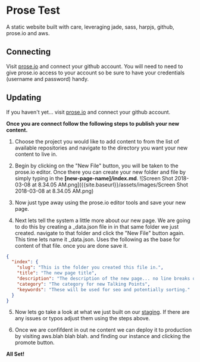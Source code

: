 # Prose Test

A static website built with care, leveraging jade, sass, harpjs, github, prose.io and aws.

## Connecting

Visit [prose.io](prose.io) and connect your github account. You will need to need to give prose.io access to your account so be sure to have your credentials (username and password) handy.

## Updating

If you haven't yet... visit [prose.io](prose.io) and connect your github account.

**Once you are connect follow the following steps to publish your new content.**

1. Choose the project you would like to add content to from the list of available repositories and navigate to the directory you want your new content to live in.

2. Begin by clicking on the "New File" button, you will be taken to the prose.io editor. Once there you can create your new folder and file by simply typing in the **\[new-page-name]/index.md**. ![Screen Shot 2018-03-08 at 8.34.05 AM.png]({{site.baseurl}}/assets/images/Screen Shot 2018-03-08 at 8.34.05 AM.png)

3. Now just type away using the prose.io editor tools and save your new page.

4. Next lets tell the system a little more about our new page. We are going to do this by creating a _data.json file in in that same folder we just created. navigate to that folder and click the "New File" button again. This time lets name it _data.json. Uses the following as the base for content of that file. once you are done save it.
```json
{
  "index": {
    "slug": "This is the folder you created this file in.",
    "title": "The new page title",
    "description": "The description of the new page... no line breaks or funny charachters please.",
    "category": "The category for new Talking Points",
    "keywords": "These will be used for seo and potentially sorting."
  }
}
```

5. Now lets go take a look at what we just built on our [staging](https://test-prose-staging.herokuapp.com/). If there are any issues or typos adjust them using the steps above.

6. Once we are confifdent in out ne content we can deploy it to production by visiting aws.blah blah blah. and finding our instance and clicking the promote button.

**All Set!**

